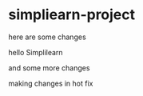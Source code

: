 # simpliearn-project


here are some changes

hello Simplilearn

and some more changes

making changes in hot fix

